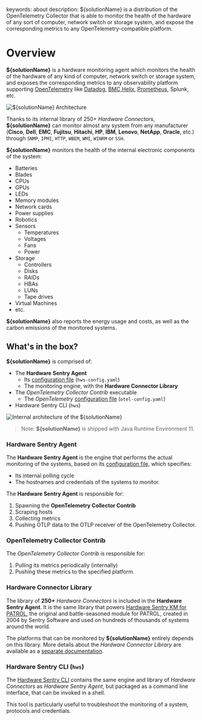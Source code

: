 keywords: about
description: ${solutionName} is a distribution of the OpenTelemetry Collector that is able to monitor the health of the hardware of any sort of computer, network switch or storage system, and expose the corresponding metrics to any OpenTelemetry-compatible platform.

# Overview

<!-- MACRO{toc|fromDepth=1|toDepth=2|id=toc} -->

**${solutionName}** is a hardware monitoring agent which monitors the health of the hardware of any kind of computer, network switch or storage system, and exposes the corresponding metrics to any observability platform supporting [OpenTelemetry](https://opentelemetry.io/docs) like [Datadog](./integration/datadog.md), [BMC Helix](./integration/helix.md), [Prometheus](./prometheus/prometheus.md), Splunk, etc.

![**${solutionName}** Architecture](./images/otel-architecture.png)

Thanks to its internal library of 250+ *Hardware Connectors*, **${solutionName}** can monitor almost any system from any manufacturer (**Cisco**, **Dell**, **EMC**, **Fujitsu**, **Hitachi**, **HP**, **IBM**, **Lenovo**, **NetApp**, **Oracle**, etc.) through `SNMP`, `IPMI`, `HTTP`, `WBEM`, `WMI`, `WINRM` or `SSH`.

**${solutionName}** monitors the health of the internal electronic components of the system:

* Batteries
* Blades
* CPUs
* GPUs
* LEDs
* Memory modules
* Network cards
* Power supplies
* Robotics
* Sensors
  * Temperatures
  * Voltages
  * Fans
  * Power
* Storage
  * Controllers
  * Disks
  * RAIDs
  * HBAs
  * LUNs
  * Tape drives
* Virtual Machines
* etc.

**${solutionName}** also reports the energy usage and costs, as well as the carbon emissions of the monitored systems.

## What's in the box?

**${solutionName}** is comprised of:

* The **Hardware Sentry Agent**
  * Its [configuration file](configuration/configure-agent.md) (`hws-config.yaml`)
  * The monitoring engine, with the **Hardware Connector Library**
* The *OpenTelemetry Collector Contrib* executable
  * The *OpenTelemetry* [configuration file](configuration/configure-otel.md) (`otel-config.yaml`)
* Hardware Sentry CLI (`hws`)

![Internal architecture of the ${solutionName}](images/hws-internal-architecture.png)

> Note: **${solutionName}** is shipped with Java Runtime Environment 11. 

### Hardware Sentry Agent

The **Hardware Sentry Agent** is the engine that performs the actual monitoring of the systems, based on its [configuration file](configuration/configure-agent.md), which specifies:

* Its internal polling cycle
* The hostnames and credentials of the systems to monitor.

The **Hardware Sentry Agent** is responsible for:

1. Spawning the **OpenTelemetry Collector Contrib**
2. Scraping hosts
3. Collecting metrics
4. Pushing OTLP data to the OTLP receiver of the OpenTelemetry Collector.

### OpenTelemetry Collector Contrib

The *OpenTelemetry Collector Contrib* is responsible for:

1. Pulling its metrics periodically (internally)
2. Pushing these metrics to the specified platform.

### Hardware Connector Library

The library of **250+** *Hardware Connectors* is included in the **Hardware Sentry Agent**. It is the same library that powers [Hardware Sentry KM for PATROL](https://www.sentrysoftware.com/products/km-hardware-sentry.html), the original and battle-seasoned module for PATROL, created in 2004 by Sentry Software and used on hundreds of thousands of systems around the world.

The platforms that can be monitored by **${solutionName}** entirely depends on this library. More details about the *Hardware Connector Library* are available as a [separate documentation](https://www.sentrysoftware.com/docs/hardware-connectors/latest/index.html).

### Hardware Sentry CLI (`hws`)

The [Hardware Sentry CLI](troubleshooting/cli.md) contains the same engine and library of *Hardware Connectors* as *Hardware Sentry Agent*, but packaged as a command line interface, that can be invoked in a shell.

This tool is particularly useful to troubleshoot the monitoring of a system, protocols and credentials.